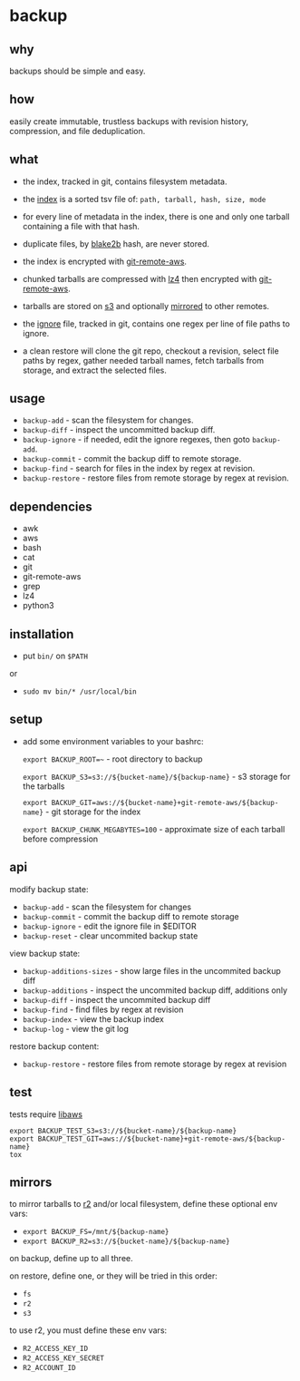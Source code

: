 # backup

## why

backups should be simple and easy.

## how

easily create immutable, trustless backups with revision history, compression, and file deduplication.

## what

- the index, tracked in git, contains filesystem metadata.

- the [index](./examples/index) is a sorted tsv file of: `path, tarball, hash, size, mode`

- for every line of metadata in the index, there is one and only one tarball containing a file with that hash.

- duplicate files, by [blake2b](https://www.blake2.net/) hash, are never stored.

- the index is encrypted with [git-remote-aws](https://github.com/nathants/git-remote-aws).

- chunked tarballs are compressed with [lz4](https://github.com/lz4/lz4) then encrypted with [git-remote-aws](https://github.com/nathants/git-remote-aws).

- tarballs are stored on [s3](https://aws.amazon.com/s3/) and optionally [mirrored](#mirrors) to other remotes.

- the [ignore](./examples/ignore) file, tracked in git, contains one regex per line of file paths to ignore.

- a clean restore will clone the git repo, checkout a revision, select file paths by regex, gather needed tarball names, fetch tarballs from storage, and extract the selected files.

## usage

- `backup-add` - scan the filesystem for changes.
- `backup-diff` - inspect the uncommitted backup diff.
- `backup-ignore` - if needed, edit the ignore regexes, then goto `backup-add`.
- `backup-commit` - commit the backup diff to remote storage.
- `backup-find` - search for files in the index by regex at revision.
- `backup-restore` - restore files from remote storage by regex at revision.

## dependencies

- awk
- aws
- bash
- cat
- git
- git-remote-aws
- grep
- lz4
- python3

## installation

- put `bin/` on `$PATH`

or

- `sudo mv bin/* /usr/local/bin`

## setup

- add some environment variables to your bashrc:

  `export BACKUP_ROOT=~` - root directory to backup

  `export BACKUP_S3=s3://${bucket-name}/${backup-name}` - s3 storage for the tarballs

  `export BACKUP_GIT=aws://${bucket-name}+git-remote-aws/${backup-name}` - git storage for the index

  `export BACKUP_CHUNK_MEGABYTES=100` - approximate size of each tarball before compression

## api

modify backup state:
- `backup-add` - scan the filesystem for changes
- `backup-commit` - commit the backup diff to remote storage
- `backup-ignore` - edit the ignore file in $EDITOR
- `backup-reset` - clear uncommited backup state

view backup state:
- `backup-additions-sizes` - show large files in the uncommited backup diff
- `backup-additions` - inspect the uncommited backup diff, additions only
- `backup-diff` - inspect the uncommited backup diff
- `backup-find` - find files by regex at revision
- `backup-index` - view the backup index
- `backup-log` - view the git log

restore backup content:
- `backup-restore` - restore files from remote storage by regex at revision

## test

tests require [libaws](https://github.com/nathants/libaws)

```
export BACKUP_TEST_S3=s3://${bucket-name}/${backup-name}
export BACKUP_TEST_GIT=aws://${bucket-name}+git-remote-aws/${backup-name}
tox
```

## mirrors

to mirror tarballs to [r2](https://www.cloudflare.com/developer-platform/r2/) and/or local filesystem, define these optional env vars:
- `export BACKUP_FS=/mnt/${backup-name}`
- `export BACKUP_R2=s3://${bucket-name}/${backup-name}`

on backup, define up to all three.

on restore, define one, or they will be tried in this order:
- `fs`
- `r2`
- `s3`

to use r2, you must define these env vars:
- `R2_ACCESS_KEY_ID`
- `R2_ACCESS_KEY_SECRET`
- `R2_ACCOUNT_ID`
